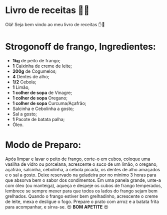 # Livro de receitas :man_cook:

Olá! Seja bem vindo ao meu livro de receitas :hand::book:

# **Strogonoff de frango, Ingredientes:**
- **1kg** de peito de frango;
- **1** Caixinha de creme de leite;
- **200g** de Cogumelos;
- **4** Dentes de alho;
- **1/2** Cebola;
- **1** Limão,
- **1 colher de sopa** de Vinagre;
- **1 colher de sopa** Oregano;
- **1 colher de sopa** Curcuma/Açafrão;
- Salcinha e Cebolinha a gosto;
- Sal a gosto;
- **1** Pacote de batata palha;
- Óleo.

# **Modo de Preparo:**
Após limpar e lavar o peito de frango, corte-o em cubos, coloque uma vasilha de vidro ou porcelana, 
acrescente o suco de um limão, o oregano, açafrão, salcinha, cebolinha, a cebola picada, 
os dentes de alho amaçados e o sal a gosto. 
Deixe reservado na geladeira por no mínimo 3 horas para que absorva bem o sabor dos condimentos.
Em uma panela grande, unte-a com óleo (ou manteiga), aqueça e despeje os cubos de frango temperados,
lembrece se sempre mexer para que todos os lados do frango sejam bem grelhados.
Quando o frango estiver bem grelhadinho, acrescente o creme de leite, mexa e desligue o fogo.
Prepare o prato com arroz e a batata frita para acompanhar, e sirva-se.
😍 **BOM APETITE** 😍
